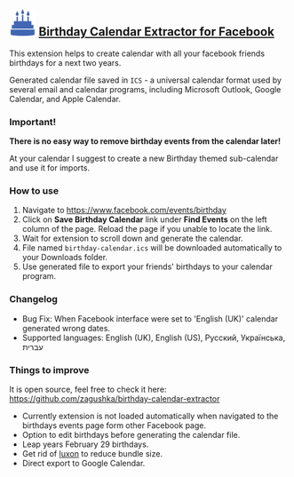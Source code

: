 ## ![Birthday Calendar Extractor for Facebook](public/icons/icon.48.png) [Birthday Calendar Extractor for Facebook](https://chrome.google.com/webstore/detail/birthday-calendar-extract/imielmggcccenhgncmpjlehemlinhjjo)

This extension helps to create calendar with all your facebook friends birthdays for a next two years.

Generated calendar file saved in `ICS` - a universal calendar format used by several email and calendar programs, including Microsoft Outlook, Google Calendar, and Apple Calendar.

### Important!
**There is no easy way to remove birthday events from the calendar later!**

At your calendar I suggest to create a new Birthday themed sub-calendar and use it for imports. 

### How to use
1. Navigate to https://www.facebook.com/events/birthday
2. Click on **Save Birthday Calendar** link under **Find Events** on the left column of the page. 
Reload the page if you unable to locate the link.
3. Wait for extension to scroll down and generate the calendar.
4. File named `birthday-calendar.ics` will be downloaded automatically to your Downloads folder.
5. Use generated file to export your friends' birthdays to your calendar program.

### Changelog
- Bug Fix: When Facebook interface were set to 'English (UK)' calendar generated wrong dates.
- Supported languages: English (UK), English (US), Русский, Українська, עברית

### Things to improve
It is open source, feel free to check it here: https://github.com/zagushka/birthday-calendar-extractor
* Currently extension is not loaded automatically when navigated to the birthdays events page form other Facebook page.
* Option to edit birthdays before generating the calendar file.
* Leap years February 29 birthdays.
* Get rid of [luxon](https://moment.github.io/luxon/) to reduce bundle size.
* Direct export to Google Calendar.

